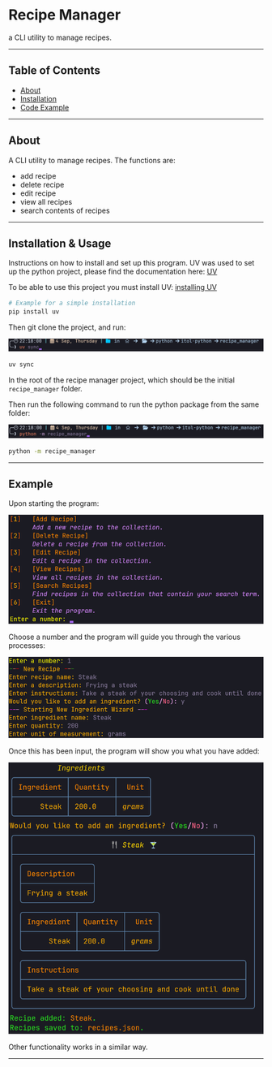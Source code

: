 # Recipe Manager

a CLI utility to manage recipes.

-----

## Table of Contents

  - [About](#about)
  - [Installation](#installation--usage)
  - [Code Example](#example)

-----

## About

A CLI utility to manage recipes. The functions are:
  - add recipe
  - delete recipe
  - edit recipe
  - view all recipes
  - search contents of recipes


-----

## Installation & Usage

Instructions on how to install and set up this program.
UV was used to set up the python project, please find the documentation here: [UV](https://docs.astral.sh/uv/)

To be able to use this project you must install UV: [installing UV](https://docs.astral.sh/uv/getting-started/installation/)

```bash
# Example for a simple installation
pip install uv
```

Then git clone the project, and run:

![alt text](readme_images/image.png)

```bash
uv sync
```

In the root of the recipe manager project, which should be the initial `recipe_manager` folder.

Then run the following command to run the python package from the same folder:

![alt text](readme_images/image2.png)

```bash
python -m recipe_manager
```

-----

## Example

Upon starting the program:

![alt text](readme_images/programimage1.png)

Choose a number and the program will guide you through the various processes:


![alt text](readme_images/programimage2.png)


Once this has been input, the program will show you what you have added:

![alt text](readme_images/programimage3.png)

Other functionality works in a similar way.

-----
